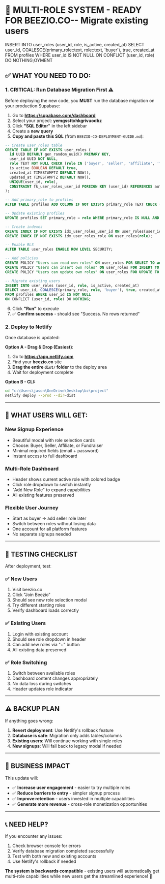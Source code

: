 # 🚀 MULTI-ROLE SYSTEM - READY FOR BEEZIO.CO-- Migrate existing users
INSERT INTO user_roles (user_id, role, is_active, created_at)
SELECT user_id, COALESCE(primary_role::text, role::text, 'buyer'), true, created_at
FROM profiles WHERE user_id IS NOT NULL
ON CONFLICT (user_id, role) DO NOTHING;OYMENT

## ✅ **WHAT YOU NEED TO DO:**

### 1. **CRITICAL: Run Database Migration First** ⚠️
Before deploying the new code, you **MUST** run the database migration on your production Supabase:

1. Go to **https://supabase.com/dashboard**
2. Select your project: **yemgssttxhkgrivuodbz**
3. Click **"SQL Editor"** in the left sidebar  
4. Create a **new query**
5. **Copy and paste this SQL** (from `BEEZIO-CO-DEPLOYMENT-GUIDE.md`):

```sql
-- Create user_roles table
CREATE TABLE IF NOT EXISTS user_roles (
  id UUID DEFAULT gen_random_uuid() PRIMARY KEY,
  user_id UUID NOT NULL,
  role TEXT NOT NULL CHECK (role IN ('buyer', 'seller', 'affiliate', 'fundraiser')),
  is_active BOOLEAN DEFAULT true,
  created_at TIMESTAMPTZ DEFAULT NOW(),
  updated_at TIMESTAMPTZ DEFAULT NOW(),
  UNIQUE(user_id, role),
  CONSTRAINT fk_user_roles_user_id FOREIGN KEY (user_id) REFERENCES auth.users(id) ON DELETE CASCADE
);

-- Add primary_role to profiles
ALTER TABLE profiles ADD COLUMN IF NOT EXISTS primary_role TEXT CHECK (primary_role IN ('buyer', 'seller', 'affiliate', 'fundraiser'));

-- Update existing profiles
UPDATE profiles SET primary_role = role WHERE primary_role IS NULL AND role IS NOT NULL;

-- Create indexes
CREATE INDEX IF NOT EXISTS idx_user_roles_user_id ON user_roles(user_id);
CREATE INDEX IF NOT EXISTS idx_user_roles_role ON user_roles(role);

-- Enable RLS
ALTER TABLE user_roles ENABLE ROW LEVEL SECURITY;

-- Add policies
CREATE POLICY "Users can read own roles" ON user_roles FOR SELECT TO authenticated USING (auth.uid() = user_id);
CREATE POLICY "Users can insert own roles" ON user_roles FOR INSERT TO authenticated WITH CHECK (auth.uid() = user_id);
CREATE POLICY "Users can update own roles" ON user_roles FOR UPDATE TO authenticated USING (auth.uid() = user_id);

-- Migrate existing users
INSERT INTO user_roles (user_id, role, is_active, created_at)
SELECT user_id, COALESCE(primary_role, role, 'buyer'), true, created_at
FROM profiles WHERE user_id IS NOT NULL
ON CONFLICT (user_id, role) DO NOTHING;
```

6. Click **"Run"** to execute
7. ✅ **Confirm success** - should see "Success. No rows returned"

### 2. **Deploy to Netlify**
Once database is updated:

**Option A - Drag & Drop (Easiest):**
1. Go to **https://app.netlify.com**
2. Find your **beezio.co** site
3. **Drag the entire `dist/` folder** to the deploy area
4. Wait for deployment complete

**Option B - CLI:**
```bash
cd "c:\Users\jason\OneDrive\Desktop\bz\project"
netlify deploy --prod --dir=dist
```

---

## 🎉 **WHAT USERS WILL GET:**

### **New Signup Experience**
- Beautiful modal with role selection cards
- Choose: Buyer, Seller, Affiliate, or Fundraiser
- Minimal required fields (email + password)
- Instant access to full dashboard

### **Multi-Role Dashboard**
- Header shows current active role with colored badge
- Click role dropdown to switch instantly
- "Add New Role" to expand capabilities
- All existing features preserved

### **Flexible User Journey**
- Start as buyer → add seller role later
- Switch between roles without losing data
- One account for all platform features
- No separate signups needed

---

## 🔧 **TESTING CHECKLIST**

After deployment, test:

### ✅ **New Users**
1. Visit beezio.co
2. Click "Join Beezio" 
3. Should see new role selection modal
4. Try different starting roles
5. Verify dashboard loads correctly

### ✅ **Existing Users** 
1. Login with existing account
2. Should see role dropdown in header
3. Can add new roles via "+" button
4. All existing data preserved

### ✅ **Role Switching**
1. Switch between available roles
2. Dashboard content changes appropriately
3. No data loss during switches
4. Header updates role indicator

---

## ⚠️ **BACKUP PLAN**

If anything goes wrong:
1. **Revert deployment**: Use Netlify's rollback feature
2. **Database is safe**: Migration only adds tables/columns
3. **Existing users**: Will continue working with single roles
4. **New signups**: Will fall back to legacy modal if needed

---

## 🎯 **BUSINESS IMPACT**

This update will:
- ✅ **Increase user engagement** - easier to try multiple roles
- ✅ **Reduce barriers to entry** - simpler signup process  
- ✅ **Improve retention** - users invested in multiple capabilities
- ✅ **Generate more revenue** - cross-role monetization opportunities

---

## 📞 **NEED HELP?**

If you encounter any issues:
1. Check browser console for errors
2. Verify database migration completed successfully  
3. Test with both new and existing accounts
4. Use Netlify's rollback if needed

**The system is backwards compatible** - existing users will automatically get multi-role capabilities while new users get the streamlined experience! 🚀
